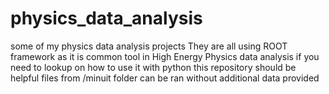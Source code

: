 # physics_data_analysis
some of my physics data analysis projects 
They are all using ROOT framework as it is common tool in High Energy Physics data analysis
if you need to lookup on how to use it with python this repository should be helpful
files from /minuit folder can be ran without additional data provided
